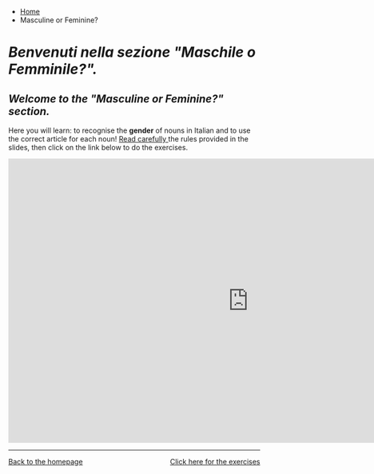 <ul class="breadcrumb">
  <li><a href="index.html">Home</a></li>
  <li>Masculine or Feminine?</li>
</ul>

<h1><i> Benvenuti nella sezione <strong>"Maschile o Femminile?"</strong>.</i></h1>
<h2><i> Welcome to the <strong>"Masculine or Feminine?"</strong> section.</i></h2>

<p>Here you will learn: to recognise the <strong>gender</strong> of nouns in Italian and to use the correct article for each noun!
  <u> Read carefully </u> the rules provided in the slides, then click on the link below to do the exercises.<p>


<iframe src="https://docs.google.com/presentation/d/e/2PACX-1vSH_V2-GzBdPhSr2AgbG1FkTjAyKyWtXqS_h2mO8WYoWFdGekut3Pzar0LJ1QV2-yVT0j3BZSFgd6PF/embed?start=false&loop=false&delayms=60000" frameborder="0" width="960" height="569" allowfullscreen="true" mozallowfullscreen="true" webkitallowfullscreen="true"></iframe>
<hr>

<p> 
<a style="float:right;" href="https://oscartuli.github.io/Italiando/GenderExer.html">Click here for the exercises</a> 
<a style="float:left;" href="index.html">Back to the homepage</a> 
</p>

<div style="clear:both;"></div>






